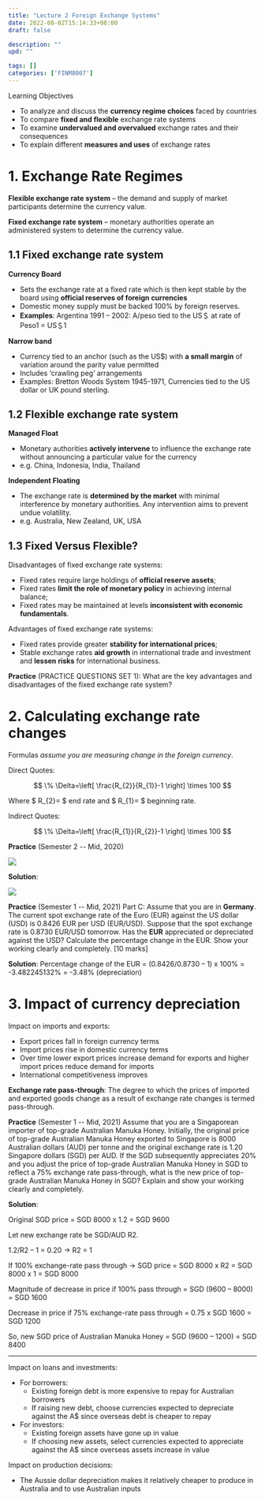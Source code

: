 ```yaml
---
title: "Lecture 2 Foreign Exchange Systems"
date: 2022-08-02T15:14:33+08:00
draft: false

description: ""
upd: ""

tags: []
categories: ['FINM8007']
---
```


Learning Objectives
- To analyze and discuss the **currency regime choices** faced by countries
- To compare **fixed and flexible** exchange rate systems
- To examine **undervalued and overvalued** exchange rates and their consequences
- To explain different **measures and uses** of exchange rates

<!--more-->

# 1. Exchange Rate Regimes

**Flexible exchange rate system** – the demand and supply of market participants determine the currency value.

**Fixed exchange rate system** – monetary authorities operate an administered system to determine the currency value.

## 1.1 Fixed exchange rate system

**Currency Board**
- Sets the exchange rate at a fixed rate which is then kept stable by the board using **official reserves of foreign currencies**
- Domestic money supply must be backed 100% by foreign reserves.
- **Examples**: Argentina 1991 – 2002: A/peso tied to the US＄ at rate of Peso1 = US＄1

**Narrow band**
- Currency tied to an anchor (such as the US$) with **a small margin** of variation around the parity value permitted
- Includes ‘crawling peg’ arrangements
- Examples: Bretton Woods System 1945-1971, Currencies tied to the US dollar or UK pound sterling.

## 1.2 Flexible exchange rate system


**Managed Float**
- Monetary authorities **actively intervene** to influence the exchange rate without announcing a particular value for the currency
- e.g. China, Indonesia, India, Thailand

**Independent Floating**
- The exchange rate is **determined by the market** with minimal interference by monetary authorities. Any intervention aims to prevent undue volatility.
- e.g. Australia, New Zealand, UK, USA


## 1.3 Fixed Versus Flexible?

Disadvantages of fixed exchange rate systems:
- Fixed rates require large holdings of **official reserve assets**;
- Fixed rates **limit the role of monetary policy** in achieving internal balance;
- Fixed rates may be maintained at levels **inconsistent with economic fundamentals**.

Advantages of fixed exchange rate systems:
- Fixed rates provide greater **stability for international prices**;
- Stable exchange rates **aid growth** in international trade and investment and
**lessen risks** for international business.


**Practice** (PRACTICE QUESTIONS SET 1): What are the key advantages and disadvantages of the fixed exchange rate system?

# 2. Calculating exchange rate changes

Formulas *assume you are measuring change in the foreign currency*.

Direct Quotes:

$$
\% \Delta=\left[ \frac{R_{2}}{R_{1}}-1 \right] \times 100
$$

Where $ R_{2}= $ end rate and $ R_{1}= $ beginning rate.

Indirect Quotes:

$$
\% \Delta=\left[ \frac{R_{1}}{R_{2}}-1 \right] \times 100
$$

**Practice** (Semester 2 -- Mid, 2020)

![](https://cdn.jsdelivr.net/gh/henrywu97/FigBed@master/2022/20220802172732.png)

**Solution**:

![](https://cdn.jsdelivr.net/gh/henrywu97/FigBed@master/2022/20220802173142.png)


**Practice** (Semester 1 -- Mid, 2021) Part C: Assume that you are in **Germany**. The current spot exchange rate of the Euro (EUR) against the US dollar (USD) is 0.8426 EUR per USD (EUR/USD). Suppose that the spot exchange rate is 0.8730 EUR/USD tomorrow. Has the **EUR** appreciated or depreciated against the USD? Calculate the percentage change in the EUR. Show your working clearly and completely. [10 marks]

**Solution**: Percentage change of the EUR = (0.8426/0.8730 – 1) x 100% = -3.482245132% = -3.48% (depreciation)



# 3. Impact of currency depreciation

Impact on imports and exports:
- Export prices fall in foreign currency terms
- Import prices rise in domestic currency terms
- Over time lower export prices increase demand for exports and higher import prices reduce demand for imports
- International competitiveness improves

**Exchange rate pass-through**: The degree to which the prices of imported and exported goods change as a result of exchange rate changes is termed pass-through.

**Practice** (Semester 1 -- Mid, 2021) Assume that you are a Singaporean importer of top-grade Australian Manuka Honey. Initially, the original price of top-grade Australian Manuka Honey exported to Singapore is 8000 Australian dollars (AUD) per tonne and the original exchange rate is 1.20 Singapore dollars (SGD) per AUD. If the SGD subsequently appreciates 20% and you adjust the price of top-grade Australian Manuka Honey in SGD to reflect a 75% exchange rate pass-through, what is the new price of top-grade Australian Manuka Honey in SGD? Explain and show your working clearly and completely.

**Solution**:

Original SGD price = SGD 8000 x 1.2 = SGD 9600

Let new exchange rate be SGD/AUD R2.

1.2/R2 – 1 = 0.20 → R2 = 1

If 100% exchange-rate pass through → SGD price = SGD 8000 x R2 = SGD 8000 x 1 = SGD 8000

Magnitude of decrease in price if 100% pass through = SGD (9600 – 8000) = SGD 1600

Decrease in price if 75% exchange-rate pass through = 0.75 x SGD 1600 = SGD 1200

So, new SGD price of Australian Manuka Honey = SGD (9600 – 1200) = SGD 8400

---

Impact on loans and investments:
- For borrowers:
  - Existing foreign debt is more expensive to repay for Australian borrowers
  - If raising new debt, choose currencies expected to depreciate against the A$ since overseas debt is cheaper to repay
- For investors:
  - Existing foreign assets have gone up in value
  - If choosing new assets, select currencies expected to appreciate against the A$ since overseas assets increase in value

Impact on production decisions:
- The Aussie dollar depreciation makes it relatively cheaper to produce in Australia and to use Australian inputs